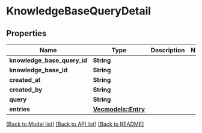 # KnowledgeBaseQueryDetail

## Properties

Name | Type | Description | Notes
------------ | ------------- | ------------- | -------------
**knowledge_base_query_id** | **String** |  | 
**knowledge_base_id** | **String** |  | 
**created_at** | **String** |  | 
**created_by** | **String** |  | 
**query** | **String** |  | 
**entries** | [**Vec<models::Entry>**](Entry.md) |  | 

[[Back to Model list]](../README.md#documentation-for-models) [[Back to API list]](../README.md#documentation-for-api-endpoints) [[Back to README]](../README.md)


